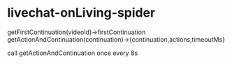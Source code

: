 # livechat-onLiving-spider
getFirstContinuation(videoId)->firstContinuation  
getActionAndContinuation(continuation)->{continuation,actions,timeoutMs}

call getActionAndContinuation once every 8s
